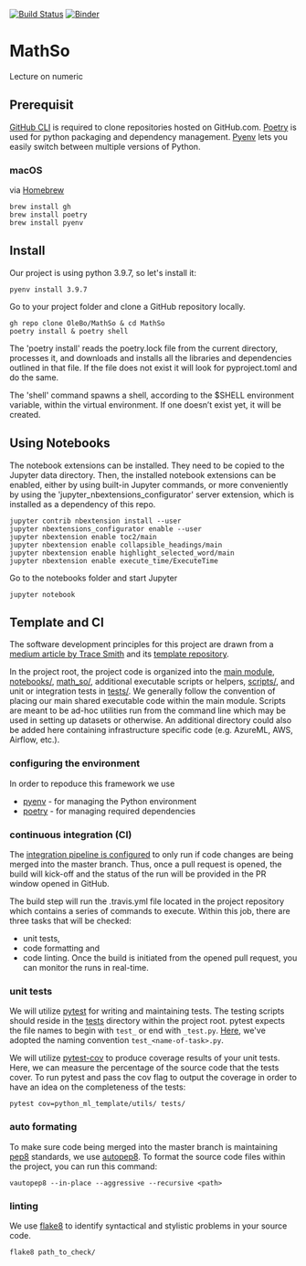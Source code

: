 [![Build Status](https://travis-ci.com/OleBo/MathSo.svg?branch=main)](https://travis-ci.com/OleBo/MathSo)
[![Binder](http://mybinder.org/badge_logo.svg)](http://mybinder.org/v2/gh/OleBo/MathSo/main)
# MathSo
Lecture on numeric

## Prerequisit

[GitHub CLI](https://github.com/cli/cli) is required to clone repositories hosted on GitHub.com. [Poetry](https://python-poetry.org) is used for python packaging and dependency management. [Pyenv](https://github.com/pyenv/pyenv) lets you easily switch between multiple versions of Python.

### macOS

via [Homebrew](https://brew.sh/)

```console
brew install gh
brew install poetry
brew install pyenv
```

## Install

Our project is using python 3.9.7, so let's install it:

```console
pyenv install 3.9.7
```

Go to your project folder and clone a GitHub repository locally.

```console
gh repo clone OleBo/MathSo & cd MathSo
poetry install & poetry shell
```

The 'poetry install' reads the poetry.lock file from the current directory, processes it, and downloads and installs all the libraries and dependencies outlined in that file. If the file does not exist it will look for pyproject.toml and do the same.

The 'shell' command spawns a shell, according to the $SHELL environment variable, within the virtual environment. If one doesn’t exist yet, it will be created.

## Using Notebooks

The notebook extensions can be installed. They need to be copied to the Jupyter data directory. Then, the installed notebook extensions can be enabled, either by using built-in Jupyter commands, or more conveniently by using the 'jupyter_nbextensions_configurator' server extension, which is installed as a dependency of this repo.

```console
jupyter contrib nbextension install --user
jupyter nbextensions_configurator enable --user
jupyter nbextension enable toc2/main
jupyter nbextension enable collapsible_headings/main
jupyter nbextension enable highlight_selected_word/main
jupyter nbextension enable execute_time/ExecuteTime
```

Go to the notebooks folder and start Jupyter

```console
jupyter notebook
```

## Template and CI

The software development principles for this project are drawn from a [medium article by Trace Smith](https://medium.com/python-template-for-machine-learning-projects/integrating-software-development-principles-with-ml-projects-95c17794a561) and its [template repository](https://github.com/mleng-shared/python-ml-template).

In the project root, the project code is organized into the [main module](https://github.com/OleBo/MathSo/blob/main), [notebooks/](https://github.com/OleBo/MathSo/blob/main/notebooks), [math_so/](https://github.com/OleBo/MathSo/blob/main/math_so), additional executable scripts or helpers, [scripts/](https://github.com/OleBo/MathSo/blob/main/scripts), and unit or integration tests in [tests/](https://github.com/OleBo/MathSo/blob/main/tests). We generally follow the convention of placing our main shared executable code within the main module. Scripts are meant to be ad-hoc utilities run from the command line which may be used in setting up datasets or otherwise. An additional directory could also be added here containing infrastructure specific code (e.g. AzureML, AWS, Airflow, etc.).

### configuring the environment
In order to repoduce this framework we use
- [pyenv](https://github.com/pyenv/pyenv) - for managing the Python environment
- [poetry](https://github.com/python-poetry/poetry) - for managing required dependencies
### continuous integration (CI)
The [integration pipeline is configured](https://travis-ci.com/dashboard) to only run if code changes are being merged into the master branch. Thus, once a pull request is opened, the build will kick-off and the status of the run will be provided in the PR window opened in GitHub.

The build step will run the .travis.yml file located in the project repository which contains a series of commands to execute. Within this job, there are three tasks that will be checked:
- unit tests,
- code formatting and
- code linting.
Once the build is initiated from the opened pull request, you can monitor the runs in real-time.

### unit tests
We will utilize [pytest](https://docs.pytest.org/en/stable/) for writing and maintaining tests. The testing scripts should reside in the [tests](https://github.com/OleBo/MathSo/blob/main/tests/) directory within the project root. pytest expects the file names to begin with `test_` or end with `_test.py`. [Here](https://github.com/OleBo/MathSo/blob/main/tests/test_utils.py), we've adopted the naming convention `test_<name-of-task>.py`.

We will utilize [pytest-cov](https://pypi.org/project/pytest-cov/) to produce coverage results of your unit tests. Here, we can measure the percentage of the source code that the tests cover. To run pytest and pass the cov flag to output the coverage in order to have an idea on the completeness of the tests:

`pytest cov=python_ml_template/utils/ tests/`

### auto formating
To make sure code being merged into the master branch is maintaining [pep8](https://www.python.org/dev/peps/pep-0008/) standards, we use [autopep8](https://pypi.org/project/autopep8/). To format the source code files within the project, you can run this command:

`vautopep8 --in-place --aggressive --recursive <path>`

### linting
We use [flake8](https://pypi.org/project/flake8/) to identify syntactical and stylistic problems in your source code.

`flake8 path_to_check/`
